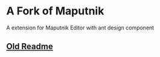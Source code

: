 # A Fork of Maputnik

A extension for Maputnik Editor with ant design component


## [Old Readme](README_old.md)